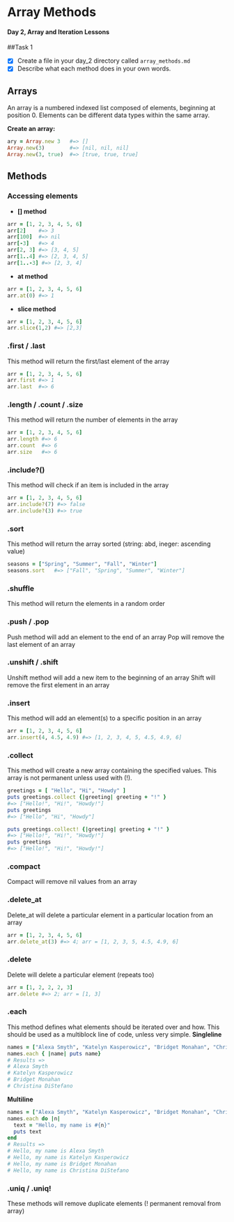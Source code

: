 # Array Methods
#### Day 2, Array and Iteration Lessons

##Task 1
- [x] Create a file in your day_2 directory called `array_methods.md`
- [x] Describe what each method does in your own words.

## Arrays
An array is a numbered indexed list composed of elements, beginning at position 0.
Elements can be different data types within the same array.

**Create an array:**
```ruby
ary = Array.new 3   #=> []
Array.new(3)        #=> [nil, nil, nil]
Array.new(3, true)  #=> [true, true, true]
```

## Methods

### Accessing elements
 - **[] method**
 ```ruby
arr = [1, 2, 3, 4, 5, 6]
arr[2]    #=> 3
arr[100]  #=> nil
arr[-3]   #=> 4
arr[2, 3] #=> [3, 4, 5]
arr[1..4] #=> [2, 3, 4, 5]
arr[1..-3] #=> [2, 3, 4]
```
 - **at method**
 ```ruby
arr = [1, 2, 3, 4, 5, 6]
arr.at(0) #=> 1
```

- **slice method**
```ruby
arr = [1, 2, 3, 4, 5, 6]
arr.slice(1,2) #=> [2,3]
```
### .first / .last
This method will return the first/last element of the array
```ruby
arr = [1, 2, 3, 4, 5, 6]
arr.first #=> 1
arr.last  #=> 6
```

### .length / .count / .size
This method will return the number of elements in the array
```ruby
arr = [1, 2, 3, 4, 5, 6]
arr.length #=> 6
arr.count  #=> 6
arr.size   #=> 6
```

### .include?()
This method will check if an item is included in the array
```ruby
arr = [1, 2, 3, 4, 5, 6]
arr.include?(7) #=> false
arr.include?(3) #=> true
```

### .sort
This method will return the array sorted (string: abd, ineger: ascending value)
```ruby
seasons = ["Spring", "Summer", "Fall", "Winter"]
seasons.sort   #=> ["Fall", "Spring", "Summer", "Winter"]
```

### .shuffle
This method will return the elements in a random order

### .push / .pop
Push method will add an element to the end of an array
Pop will remove the last element of an array

### .unshift / .shift
Unshift method will add a new item to the beginning of an array
Shift will remove the first element in an array

### .insert
This method will add an element(s) to a specific position in an array
```ruby
arr = [1, 2, 3, 4, 5, 6]
arr.insert(4, 4.5, 4.9) #=> [1, 2, 3, 4, 5, 4.5, 4.9, 6]
```
### .collect
This method will create a new array containing the specified values. This array is not permanent unless used with (!).
```ruby
greetings = [ "Hello", "Hi", "Howdy" ]
puts greetings.collect {|greeting| greeting + "!" }
#=> ["Hello!", "Hi!", "Howdy!"]
puts greetings
#=> ["Hello", "Hi", "Howdy"]

puts greetings.collect! {|greeting| greeting + "!" }
#=> ["Hello!", "Hi!", "Howdy!"]
puts greetings
#=> ["Hello!", "Hi!", "Howdy!"]
```

### .compact
Compact will remove nil values from an array

### .delete_at
Delete_at will delete a particular element in a particular location from an array
```ruby
arr = [1, 2, 3, 4, 5, 6]
arr.delete_at(3) #=> 4; arr = [1, 2, 3, 5, 4.5, 4.9, 6]
```

### .delete
Delete will delete a particular element (repeats too)
```ruby
arr = [1, 2, 2, 2, 3]
arr.delete #=> 2; arr = [1, 3]
```

### .each
This method defines what elements should be iterated over and how. This should be used as a multiblock line of code, unless very simple.
**Singleline**
```ruby
names = ["Alexa Smyth", "Katelyn Kasperowicz", "Bridget Monahan", "Christina DiStefano"]
names.each { |name| puts name}
# Results =>
# Alexa Smyth
# Katelyn Kasperowicz
# Bridget Monahan
# Christina DiStefano
```
**Multiline**
```ruby
names = ["Alexa Smyth", "Katelyn Kasperowicz", "Bridget Monahan", "Christina DiStefano"]
names.each do |n|
  text = "Hello, my name is #{n}"
  puts text
end
# Results =>
# Hello, my name is Alexa Smyth
# Hello, my name is Katelyn Kasperowicz
# Hello, my name is Bridget Monahan
# Hello, my name is Christina DiStefano
```

### .uniq / .uniq!
These methods will remove duplicate elements (! permanent removal from array)
